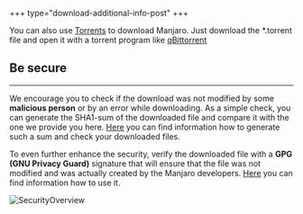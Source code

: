+++
type="download-additional-info-post"
+++

You can also use [Torrents](https://en.wikipedia.org/wiki/BitTorrent) to download Manjaro.
Just download the *.torrent file and open it with a torrent program like [qBittorrent](http://www.qbittorrent.org/)

## Be secure
---

We encourage you to check if the download was not modified by some **malicious person** or by an error while downloading. As a simple check, you can generate the SHA1-sum of the downloaded file and compare it with the one we provide you here.
[Here](https://wiki.manjaro.org/index.php?title=Check_a_Downloaded_ISO_Image_For_Errors) you can find information how to generate such a sum and check your downloaded files.

To even further enhance the security, verify the downloaded file with a **GPG (GNU Privacy Guard)** signature that will ensure that the file was not modified and was actually created by the Manjaro developers.
[Here](http://www.howtogeek.com/246332/how-to-verify-a-downloaded-linux-iso-file-wasnt-tampered-with/) you can find information how to use it.

![SecurityOverview](;baseurl;/img/download/check_download_pipeline.svg.png)

<!--- ## Getting started
---

If you are ready, click on the following link to find information what to do now.

[First steps#download-primary-xl#](;baseurl;support/firststeps) --->
